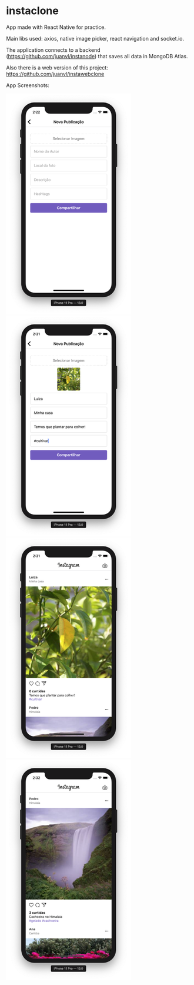# instaclone
App made with React Native for practice.

Main libs used: axios, native image picker, react navigation and socket.io.

The application connects to a backend (https://github.com/juanvl/instanode) that saves all data in MongoDB Atlas.

Also there is a web version of this project: https://github.com/juanvl/instawebclone

App Screenshots:

<div style="float: left">
  <img src="./preview/new-post.png" width="340" height="600" />
  <img src="./preview/new-post-data.png" width="340" height="600" />
  <img src="./preview/feed1.png" width="340" height="600" />
  <img src="./preview/feed2.png" width="340" height="600" />
</div>

